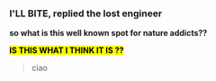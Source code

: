 
### I'LL BITE, replied the lost engineer ###


**so what is this well known spot for nature addicts??**


<mark> <strong> IS THIS WHAT I THINK IT IS ??</strong> </mark>

<blockquote>ciao</blockquote>
